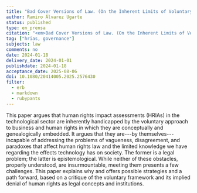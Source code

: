 ```yaml
---
title: "Bad Cover Versions of Law. (On the Inherent Limits of Voluntary Human Rights Obligations, As Applied to Internet Companies Doing Content Moderation)"
author: Ramiro Álvarez Ugarte
status: published
type: en_prensa
citation: "<em>Bad Cover Versions of Law. (On the Inherent Limits of Voluntary Human Rights Obligations, As Applied to Internet Companies Doing Content Moderation)</em>, Transantional Legal Theory, Vol. X No. X, pp. xxx-xxx (forthcoming, 2025)"
tag: ["hrias, governance"]
subjects: law
comments: no
date: 2024-01-18
delivery_date: 2024-01-01
publishdate: 2024-01-18
acceptance_date: 2025-08-06
doi: 10.1080/20414005.2025.2576430
filter:
  - erb
  - markdown
  - rubypants
---
```


This paper argues that human rights impact assessments (HRIAs) in the technological sector are inherently handicapped by the voluntary approach to business and human rights in which they are conceptually and genealogically embedded. It argues that they are---by themselves---incapable of addressing the problems of vagueness, disagreement, and paradoxes that affect human rights law and the limited knowledge we have regarding the effects technology has on society. The former is a legal problem; the latter is epistemological. While neither of these obstacles, properly understood, are insurmountable, meeting them presents a few challenges. This paper explains why and offers possible strategies and a path forward, based on a critique of the voluntary framework and its implied denial of human rights as legal concepts and institutions. 



